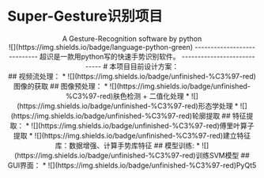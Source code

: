 
# Super-Gesture识别项目

 <center> A Gesture-Recognition software by python<center> ![](https://img.shields.io/badge/language-python-green)
----------------------------
  超识是一款用python写的快速手势识别软件。
----------------------------
# 本项目目前设计方案：<br>
## 视频流处理：
* ![](https://img.shields.io/badge/unfinished-%C3%97-red)图像的获取 
## 图像预处理：
* ![](https://img.shields.io/badge/unfinished-%C3%97-red)肤色检测 + 二值化处理  
* ![](https://img.shields.io/badge/unfinished-%C3%97-red)形态学处理  
* ![](https://img.shields.io/badge/unfinished-%C3%97-red)轮廓提取  
## 特征提取：
* ![](https://img.shields.io/badge/unfinished-%C3%97-red)傅里叶算子提取  
* ![](https://img.shields.io/badge/unfinished-%C3%97-red)建立特征库：数据增强、计算手势库特征 
## 模型训练:
* ![](https://img.shields.io/badge/unfinished-%C3%97-red)训练SVM模型  
## GUI界面： 
* ![](https://img.shields.io/badge/unfinished-%C3%97-red)PyQt5  

